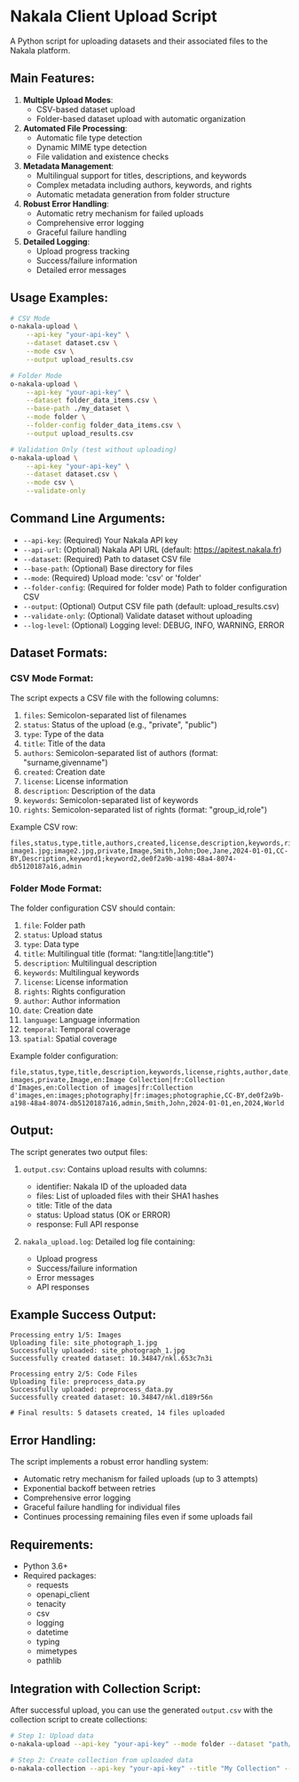 # Nakala Client Upload Script

A Python script for uploading datasets and their associated files to the Nakala platform.

## Main Features:

1. **Multiple Upload Modes**:
   - CSV-based dataset upload
   - Folder-based dataset upload with automatic organization
2. **Automated File Processing**:
   - Automatic file type detection
   - Dynamic MIME type detection
   - File validation and existence checks
3. **Metadata Management**:
   - Multilingual support for titles, descriptions, and keywords
   - Complex metadata including authors, keywords, and rights
   - Automatic metadata generation from folder structure
4. **Robust Error Handling**:
   - Automatic retry mechanism for failed uploads
   - Comprehensive error logging
   - Graceful failure handling
5. **Detailed Logging**:
   - Upload progress tracking
   - Success/failure information
   - Detailed error messages

## Usage Examples:

```bash
# CSV Mode
o-nakala-upload \
    --api-key "your-api-key" \
    --dataset dataset.csv \
    --mode csv \
    --output upload_results.csv

# Folder Mode
o-nakala-upload \
    --api-key "your-api-key" \
    --dataset folder_data_items.csv \
    --base-path ./my_dataset \
    --mode folder \
    --folder-config folder_data_items.csv \
    --output upload_results.csv

# Validation Only (test without uploading)
o-nakala-upload \
    --api-key "your-api-key" \
    --dataset dataset.csv \
    --mode csv \
    --validate-only
```

## Command Line Arguments:

- `--api-key`: (Required) Your Nakala API key
- `--api-url`: (Optional) Nakala API URL (default: https://apitest.nakala.fr)
- `--dataset`: (Required) Path to dataset CSV file
- `--base-path`: (Optional) Base directory for files
- `--mode`: (Required) Upload mode: 'csv' or 'folder'
- `--folder-config`: (Required for folder mode) Path to folder configuration CSV
- `--output`: (Optional) Output CSV file path (default: upload_results.csv)
- `--validate-only`: (Optional) Validate dataset without uploading
- `--log-level`: (Optional) Logging level: DEBUG, INFO, WARNING, ERROR

## Dataset Formats:

### CSV Mode Format:
The script expects a CSV file with the following columns:

1. `files`: Semicolon-separated list of filenames
2. `status`: Status of the upload (e.g., "private", "public")
3. `type`: Type of the data
4. `title`: Title of the data
5. `authors`: Semicolon-separated list of authors (format: "surname,givenname")
6. `created`: Creation date
7. `license`: License information
8. `description`: Description of the data
9. `keywords`: Semicolon-separated list of keywords
10. `rights`: Semicolon-separated list of rights (format: "group_id,role")

Example CSV row:
```csv
files,status,type,title,authors,created,license,description,keywords,rights
image1.jpg;image2.jpg,private,Image,Smith,John;Doe,Jane,2024-01-01,CC-BY,Description,keyword1;keyword2,de0f2a9b-a198-48a4-8074-db5120187a16,admin
```

### Folder Mode Format:
The folder configuration CSV should contain:

1. `file`: Folder path
2. `status`: Upload status
3. `type`: Data type
4. `title`: Multilingual title (format: "lang:title|lang:title")
5. `description`: Multilingual description
6. `keywords`: Multilingual keywords
7. `license`: License information
8. `rights`: Rights configuration
9. `author`: Author information
10. `date`: Creation date
11. `language`: Language information
12. `temporal`: Temporal coverage
13. `spatial`: Spatial coverage

Example folder configuration:
```csv
file,status,type,title,description,keywords,license,rights,author,date,language,temporal,spatial
images,private,Image,en:Image Collection|fr:Collection d'Images,en:Collection of images|fr:Collection d'images,en:images;photography|fr:images;photographie,CC-BY,de0f2a9b-a198-48a4-8074-db5120187a16,admin,Smith,John,2024-01-01,en,2024,World
```

## Output:

The script generates two output files:

1. `output.csv`: Contains upload results with columns:
   - identifier: Nakala ID of the uploaded data
   - files: List of uploaded files with their SHA1 hashes
   - title: Title of the data
   - status: Upload status (OK or ERROR)
   - response: Full API response

2. `nakala_upload.log`: Detailed log file containing:
   - Upload progress
   - Success/failure information
   - Error messages
   - API responses

## Example Success Output:
```
Processing entry 1/5: Images
Uploading file: site_photograph_1.jpg
Successfully uploaded: site_photograph_1.jpg
Successfully created dataset: 10.34847/nkl.653c7n3i

Processing entry 2/5: Code Files
Uploading file: preprocess_data.py
Successfully uploaded: preprocess_data.py
Successfully created dataset: 10.34847/nkl.d189r56n

# Final results: 5 datasets created, 14 files uploaded
```

## Error Handling:

The script implements a robust error handling system:
- Automatic retry mechanism for failed uploads (up to 3 attempts)
- Exponential backoff between retries
- Comprehensive error logging
- Graceful failure handling for individual files
- Continues processing remaining files even if some uploads fail

## Requirements:

- Python 3.6+
- Required packages:
  - requests
  - openapi_client
  - tenacity
  - csv
  - logging
  - datetime
  - typing
  - mimetypes
  - pathlib

## Integration with Collection Script:

After successful upload, you can use the generated `output.csv` with the collection script to create collections:

```bash
# Step 1: Upload data
o-nakala-upload --api-key "your-api-key" --mode folder --dataset "path/to/dataset" --folder-config "path/to/folder_config.csv"

# Step 2: Create collection from uploaded data
o-nakala-collection --api-key "your-api-key" --title "My Collection" --from-upload-output output.csv
```

